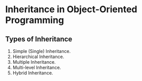 # Inheritance in Object-Oriented Programming

## Types of Inheritance
1. Simple (Single) Inheritance.
2. Hierarchical Inheritance.
3. Multiple Inheritance.
4. Multi-level Inheritance.
5. Hybrid Inheritance.